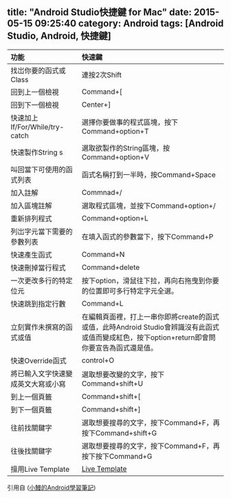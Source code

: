 title: "Android Studio快捷鍵 for Mac"
date: 2015-05-15 09:25:40
category: Android
tags: [Android Studio, Android, 快捷鍵]
---

功能 | 快速鍵 |
:----------- | :----------- |
找岀你要的函式或Class	| 連按2次Shift	|
回到上一個檢視  	| Command+[	|
回到下一個檢視	| Center+]	|
快速加上If/For/While/try-catch |選擇你要做事的程式區塊，按下Command+option+T |
快速製作String s       | 選取欲製作的String區塊，按Command+option+V        |
叫回當下可使用的函式列表       | 函式名稱打到一半時，按Command+Space |
加入註解     | Commnad+/        |
加入區塊註解        | 選取程式區塊，並按下Command+option+/        |
重新排列程式         | Command+option+L        |
列岀字元當下需要的參數列表         | 在填入函式的參數當下，按下Command+P        |
快速產生函式         | Command+N        |
快速刪掉當行程式         | Command+delete        |
一次更改多行的特定位元         | 按下option，滑鼠往下拉，再向右拖曳到你要的位置即可多行特定字元全選。        |
快速跳到指定行數         | Command+L        |
立刻實作未撰寫的函式或值         | 在編輯頁面裡，打上一串你即將create的函式或值，此時Android Studio會辨識沒有此函式或值而變成紅色，按下option+return即會問你要宣告為函式還是值。        |
快速Override函式         | control+O        |
將已輸入文字快速變成英文大寫或小寫         | 選取想要改變的文字，按下Command+shift+U        |
到上一個頁籤 |Command+shift+[	  |
到下一個頁籤 | Command+shift+] |
往前找關鍵字 | 選取想要搜尋的文字，按下Command+F，再按下Command+shift+G |
往後找關鍵字 | 選取想要搜尋的文字，按下Command+F，再按下按下Command+G |
擅用Live Template | [Live Template](https://www.youtube.com/watch?v=7L53tdusak4)

引用自 ([小鰻的Android學習筆記](http://lp43.blogspot.tw/2014_11_01_archive.html)) 